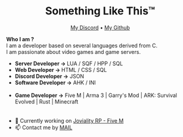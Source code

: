 <h1 align="center">Something Like This™</h1>

<p align="center">
  <a href="https://discordapp.com/users/221099907845455872">My Discord</a> •
  <a href="https://github.com/Romset95">My Github</a>
</p>

<b>Who I am ?</b><br/>
I am a developer based on several languages derived from C. <br/>
I am passionate about video games and game servers. <br/>
* <b>Server Developer -> </b>LUA / SQF / HPP / SQL <br/>
* <b>Web Developer -> </b>HTML / CSS / SQL <br/>
* <b>Discord Developer -></b> JSON <br/>
* <b>Software Developer -></b> AHK / INI  <br/><br/>
* <b>Game Developer -></b> Five M | Arma 3 | Garry's Mod | ARK: Survival Evolved | Rust | Minecraft<br/>
<br/><br/>
* 💼 Currently working on [Joviality RP - Five M](https://discord.gg/b2dhPK2cb6) <br/>
* 📫 Contact me by [MAIL](mailto:contact@slt-dev.ovh) <br/>
